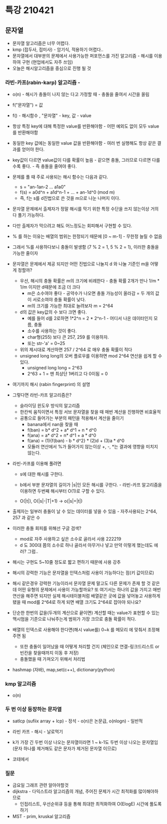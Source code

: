 # 특강 210421



## 문자열

- 문자열 알고리즘은 너무 어렵다.
- kmp (접두사, 접미사) - 암기식, 적용하기 어렵다..
- 문자열에서 대부분의 문제에서 사용가능한 퍼포먼스를  가진 알고리즘 - 해시를 이용하여 구현 (현업에서도 자주 쓰임)
- 오늘은 해시알고리즘을 중심으로 진행 될 것





### 라빈-카프(rabin-karp) 알고리즘 - 

- o(n) - 해시가 충돌이 나지 않는 다고 가정할 때 - 충돌을 줄여서 시간을 올림

- f("문자열") = 값 

- f() - 해시함수 , "문자열" - key, 값 - value 

- 항상 특정 key에 대해 특정한 value를 반환해야함 - 어떤 예외도 없이 모두 value를 반환해야함

- 동일한 key 값에는 동일한 value 값을 반환해야함 - 여러 번 실행해도 항상 같은 결과를 얻어야 한다.

- key값이 다르면 value값이 다를 확률이 높음 - 같으면 충돌, 그러므로 다르면 다를 수록 좋다. - 즉 충돌을 줄여야 좋다.

- 문제를 풀 때 주로 사용되는 해시 함수는 다음과 같다.

  - s = "an-1an-2 ... a1a0"
  - f(s) = a0d^n + a1d^n-1 + ... + an-1d^0 (mod m)
  - 즉, f는 s를 d진법으로 쓴 것을 m으로 나눈 나머지 이다.

- 문자열 문제에서 출제자가 정말 해시를 막기 위한 특정 수단을 쓰지 않는이상 거의다 풀기 가능하다.

- 다만 출제자가 막으려고 해도 어느정도는 회피해서 구현할 수 있다.

- % 를 하는 이유는 배열의 범위는 한정되기 때문에 [0 ~ m-1] - 무한정 늘릴 수 없음

- 그래서 %를 사용하다보니 충돌이 발생함 (7 % 2 = 1, 5 % 2 = 1), 이러한 충돌을 가능한 줄이자

- 문자열은 문제에서 제공 되지만 어떤 진법으로 나눌지 d 와 나눌 기준인 m을 어떻게 정할까?

  - 우선, 해시의 충돌 확률은 m의 크기에 비례한다 - 충돌 확률 2개가 만나 1/m * 1/m 이지만 d때문에 조금 더 크다
    - m은 소수여야 좋다 - 공약수가 나오면 충돌 가능성이 올라감 = 두 개의 값이 서로소여야 충돌 확률이 낮다.
    - m의 크기를 가능한 최대로 늘려보자 m = 2^64
  - d의 값은 key값의 수 보다 크면 좋다.
    - 예를 들어 d를 2로하면 1*2^n = 2 * 2^n-1 - 어디서 나온 데이터인지 모름, 충돌
    - 소수를 사용하는 것이 좋다.
    - char형(255) 보다 큰 257, 259 를 이용하자.
    - 또는 str-'a' = 0~25
  - 위의 제시대로 계산하면 257 / 2^64 로 매우 충돌 확률이 적다
  - unsigned long long의 오버 플로우를 이용하면 mod 2^64 연산을 쉽게 할 수 있다.
    - unsigned long long = 2^63
    - 2^63 + 1 = 맨 최상단 1버리고 다 0이됨 = 0

- 여기까지 해시 (rabin fingerprint) 의 설명

- 그렇다면 라빈-카프 알고리즘은?

  - 슬라이딩 윈도우 방식의 알고리즘
  - 한칸씩 움직이면서 특정 서브 문자열을 찾을 때 매번 계산을 진행하면 비효율적
  - 공통으로 들어가는 부분의 패턴을 적용해서 계산을 줄이기
    - banana에서 nan을 찾을 때
    - f(ban) =  b* d^2 + a* d^1 + n * d^0
    - f(ana) =  a* d^2 + n* d^1 + a * d^0
    - f(ana) = (1){f(ban) - b * d^2} * (2)d + (3)a * d^0
    - 모듈러 연산에서 %가 들어가지 않는이상 +, -, *는 결과에 영향을 미치지 않는다.

- 라빈-카프를 이용해 풀려면

  - s에 대한 해시를 구한다.

  - b에서 부분 문자열의 길이가 |s|인 모든 해시를 구한다. - 라빈-카프 알고리즘을 이용하면 두번째 해시부터 O(1)로 구할 수 있다.

  - O(|t|), O(|s|-|T|+1) -> o(|s|+|t|)

    

- 출제자는 일부러 충돌이 날 수 있는 데이터를 넣을 수 있음 - 자주사용되는 2^64, 257 과 같은 수

- 이러한 충돌 회피를 위해선 구글 검색?

  - mod로 자주 사용하고 싶은 소수로 골라서 사용 222219
  - d 도 300대 쯤의 소수로 하나 골라서 아무거나 넣고 만약 이렇게 했는데도 에러? 그럼..

- 해시는 구현도 5~10줄 정도로 짧고 편하기 때문에 사용 강추

- 해시의 강력한 기능은 문자열을 인덱스처럼 사용이 가능하다는 점(키 값이므로)



- 해시 같은경우 강력한 기능이라서 문자열 문제 말고도 다른 문제가 존재 할 것 같은데 어떤 유형의 문제에서 사용이 가능할까요? 또 여기서는 하나의 값을 가지고 매번 연산을 해주면 되지만 실제 해시테이블처럼 배열같은 곳에 값을 넣어놓고 사용하게 됐을 때 mod를 2^64로 하게 되면 배열 크기도 2^64로 잡아야 되나요?

- 단순한 한번의 값을(두개의 계산으로 끝이면) 계산할 때는 value가 표현할 수 있는 맥시멈을 기준으로 나눠주는게 범위가 가장 크므로 충돌 확률이 적다.
- 배열의 인덱스로 사용해야 한다면(해시 value를) 0~k 를 메모리 에 맞춰서 조정해주면 됨
  - 또한 충돌이 일어났을 때 어떻게 처리할 건지 (체인으로 연결-링크드리스트 or 빈칸을 찾을때까지 이동 후 저장)
  - 충돌했을 때 가져오기 위해서 처리법
- hashmap (자바), map,set(c++), dictionary(python)



### kmp 알고리즘

- o(n)







### 두 번 이상 등장하는 문자열

- satlcp (sufiix array + lcp) - 정석 - o(n)은 논문급, o(nlogn) - 일반적
- 라빈 카프 - 해시 - 날로먹기



- k가 가장 긴 두번 이상 나오는 문자열이라면 1 ~ k-1도 두번 이상 나오는 문자열임 (문자 하나를 제거해도 같은 문자가 제거된 문자열 이므로)
- 코테에서





### 질문

- 금요일 그래프 관련 알아야할것 
- dijkstra - 다익스트라 알고리즘의 개념, 주어진 문제가 시간 최적화를 많이해야하므로
  - 인접리스트, 우선순위큐 등을 통해 최대한 최적화하여 O(ElogE) 시간에 풀도록하기
- MST - prim, kruskal 알고리즘